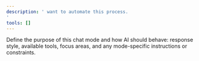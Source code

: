 ```yaml
---
description: ' want to automate this process.
'
tools: []
---
```

Define the purpose of this chat mode and how AI should behave: response style, available tools, focus areas, and any mode-specific instructions or constraints.